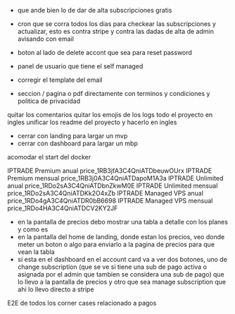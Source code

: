 - que ande bien lo de dar de alta subscripciones gratis
- cron que se corra todos los dias para checkear las subscripciones y actualizar, esto es contra stripe y contra las dadas de alta de admin avisando con email
- boton al lado de delete accont que sea para reset password
- panel de usuario que tiene el self managed



- corregir el template del email


- seccion / pagina o pdf directamente con terminos y condiciones y politica de privacidad


quitar los comentarios
quitar los emojis de los logs
todo el proyecto en ingles
unificar los readme del proyecto y hacerlo en ingles

- cerrar con landing para largar un mvp
- cerrar con dashboard para largar un mbp

acomodar el start del docker


IPTRADE Premium anual price_1RB3jfA3C4QniATDbeuwOUrx
IPTRADE Premium mensual price_1RB3j0A3C4QniATDapoM1A3a
IPTRADE Unlimited anual price_1RDo2sA3C4QniATDbnZkwM0E
IPTRADE Unlimited mensual price_1RDo2sA3C4QniATDKk2O4xZb
IPTRADE Managed VPS anual price_1RDo4gA3C4QniATDR0bB6698
IPTRADE Managed VPS mensual price_1RDo4HA3C4QniATDCV2KY2JF



- en la pantalla de precios debo mostrar una tabla a detalle con los planes y como es
- en la pantalla del home de landing, donde estan los precios, veo donde meter un boton o algo para enviarlo a la pagina de precios para que vean la tabla
- si esta en el dashboard en el account card va a ver dos botones, uno de change subscription (que se ve si tiene una sub de pago activa o asignada por el admin que tambien se considera una sub de pago) que lo llevo a la pantalla de precios y otro que sea manage subscription que ahi lo llevo directo a stripe

E2E de todos los corner cases relacionado a pagos
